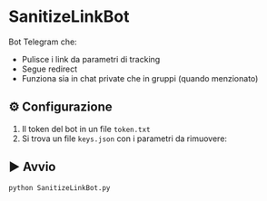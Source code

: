 # SanitizeLinkBot

Bot Telegram che:

* Pulisce i link da parametri di tracking
* Segue redirect
* Funziona sia in chat private che in gruppi (quando menzionato)

## ⚙️ Configurazione

1. Il token del bot in un file `token.txt`
2. Si trova un file `keys.json` con i parametri da rimuovere:


## ▶️ Avvio

```bash
python SanitizeLinkBot.py
```
